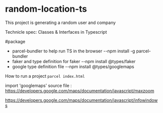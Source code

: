 # random-location-ts

This project is generating a random user and company

Technicle spec:
Classes & Interfaces in Typescript

#package

- parcel-bundler to help run TS in the browser
  --npm install -g parcel-bundler
- faker and type definition for faker
  --npm install @types/faker
- google type definition file
  --npm install @types/googlemaps

How to run a project
`parcel index.html`

import 'googlemaps'
source file :
https://developers.google.com/maps/documentation/javascript/maxzoom

https://developers.google.com/maps/documentation/javascript/infowindows
